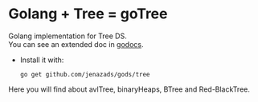 # Golang + Tree = goTree

Golang implementation for Tree DS.  
You can see an extended doc in [godocs](https://godoc.org/github.com/Jenazads/gods/tree).

* Install it with:

      go get github.com/jenazads/gods/tree

Here you will find about avlTree, binaryHeaps, BTree and Red-BlackTree.  
